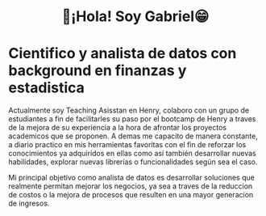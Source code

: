 <h1 align="center">👋¡Hola! Soy Gabriel😁</h1>

# Cientifico y analista de datos con background en finanzas y estadistica

Actualmente soy Teaching Asisstan en Henry, colaboro con un grupo de estudiantes a fin de facilitarles su paso por el bootcamp de Henry a traves de la mejora de su experiencia a la hora de afrontar los proyectos academicos que se proponen.
A demas me capacito de manera constante, a diario practico en mis herramientas favoritas con el fin de reforzar los conocimientos ya adquiridos en ellas como así también desarrollar nuevas habilidades, explorar nuevas librerías o funcionalidades según sea el caso.

Mi principal objetivo como analista de datos es desarrollar soluciones que realmente permitan mejorar los negocios, ya sea a traves de la reduccion de costos o la mejora de procesos que resulten en una mayor generacion de ingresos.

